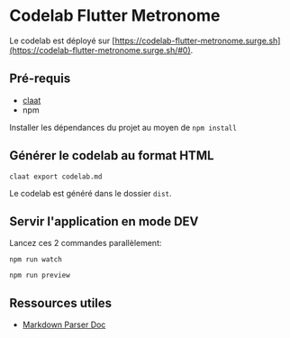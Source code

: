 # Codelab Flutter Metronome

Le codelab est déployé sur [https://codelab-flutter-metronome.surge.sh](https://codelab-flutter-metronome.surge.sh/#0).

## Pré-requis

- [claat](https://github.com/googlecodelabs/tools/tree/main/claat#install)
- npm

Installer les dépendances du projet au moyen de `npm install`

## Générer le codelab au format HTML

```
claat export codelab.md
```

Le codelab est généré dans le dossier `dist`.

## Servir l'application en mode DEV

Lancez ces 2 commandes parallèlement:

```
npm run watch
```

```
npm run preview
```

## Ressources utiles

- [Markdown Parser Doc](https://github.com/googlecodelabs/tools/tree/main/claat/parser/md#info-boxes)
